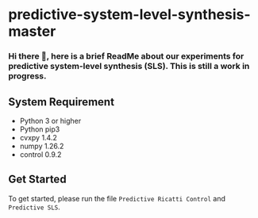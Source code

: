 # predictive-system-level-synthesis-master
### Hi there 👋, here is a brief ReadMe about our experiments for predictive system-level synthesis (SLS). This is still a work in progress.
## System Requirement
<!--
We recommend using Python 3 (and pip3) or above. 
-->
* Python 3 or higher
* Python pip3
* cvxpy 1.4.2
* numpy 1.26.2
* control 0.9.2

## Get Started
To get started, please run the file ``Predictive Ricatti Control`` and  ``Predictive SLS``.
